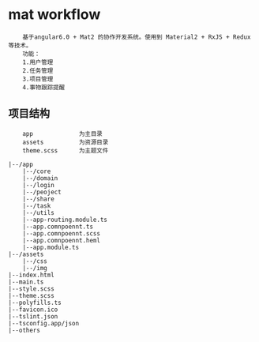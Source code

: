 # mat workflow
```
    基于angular6.0 + Mat2 的协作开发系统。使用到 Material2 + RxJS + Redux 等技术。
    功能：
    1.用户管理
    2.任务管理
    3.项目管理
    4.事物跟踪提醒
```
## 项目结构
```
    app             为主目录
    assets          为资源目录
    theme.scss      为主题文件
```
    |--/app
        |--/core
        |--/domain
        |--/login
        |--/peoject
        |--/share
        |--/task
        |--/utils
        |--app-routing.module.ts
        |--app.comnpoennt.ts
        |--app.comnpoennt.scss
        |--app.comnpoennt.heml
        |--app.module.ts
    |--/assets
        |--/css
        |--/img
    |--index.html
    |--main.ts
    |--style.scss
    |--theme.scss
    |--polyfills.ts
    |--favicon.ico
    |--tslint.json
    |--tsconfig.app/json
    |--others

